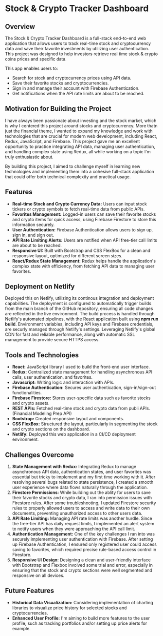 # Stock & Crypto Tracker Dashboard

## Overview
The Stock & Crypto Tracker Dashboard is a full-stack end-to-end web application that allows users to track real-time stock and cryptocurrency data and save their favorite investments by utilizing user authentication. This project was designed to help investors retrieve real time stock & crypto coins prices and specific data.

This app enables users to:
* Search for stock and cryptocurrency prices using API data.
* Save their favorite stocks and cryptocurrencies.
* Sign in and manage their account with Firebase Authentication.
* Get notifications when the API rate limits are about to be reached.

## Motivation for Building the Project
I have always been passionate about investing and the stock market, which is why I centered this project around stocks and cryptocurrency. More thatn just the financial theme, I wanted to expand my knowledge and work with technologies that are crucial for modern web development, including React, Redux, JavaScript, and Firebase. This project gave me an excellent opportunity to practice integrating API data, managing user authentication, and handling complex state using Redux, all while working on a topic I'm truly enthusiastic about.

By building this project, I aimed to challenge myself in learning new technologies and implementing them into a cohesive full-stack application that could offer both technical complexity and practical usage.

## Features
* **Real-time Stock and Crypto Currency Data:** Users can input stock tickers or crypto symbols to fetch real-time data from public APIs.
* **Favorites Management:** Logged-in users can save their favorite stocks and crypto items for quick access, using Firebase Firestore to store this information securely.
* **User Authentication:** Firebase Authentication allows users to sign up, sign in, and sign out.
* **API Rate Limiting Alerts:** Users are notified when API free-tier call limits are about to be reached.
* **Responsive UI:** Built with Bootstrap and CSS FlexBox for a clean and responsive layout, optimized for different screen sizes.
* **React/Redux State Management:** Redux helps handle the application's complex state with efficiency, from fetching API data to managing user favorites.

## Deployment on Netlify
Deployed this on Netlify, utilizing its continous integration and deployment capabilities. The deployment is configured to automatically trigger builds from the main branch of the GitHub repository, ensuring all code changes are reflected in the live environment. The build process is handled through Netlify's automated pipelines, with the React application built using **npm run build**. Environment variables, including API keys and Firebase credentials, are securly managed through Netlify's settings. Leveraging Netlify's global CDN for fast and reliable performance, along with automatic SSL management to provide secure HTTPS access.

## Tools and Technologies
* **React:** JavaScript library I used to build the front-end user interface.
* **Redux:** Centralized state management for handling asynchronous API calls, user authentication, and favorites.
* **Javascript:** Writing logic and interaction with APIs.
* **Firebase Authentication:** Secures user authentication, sign-in/sign-out functionalities.
* **Firebase Firestore:** Stores user-specific data such as favorite stocks and crypto assets.
* **REST APIs:** Fetched real-time stock and crypto data from publi APIs. (Financial Modeling Prep API)
* **Bootstrap:** Created responsive layout and components.
* **CSS FlexBox:** Structured the layout, particularly in segmenting the stock and crypto sections on the dashboard.
* **Netlify:** Deployed this web application in a CI/CD deployment environment.

## Challenges Overcome
1. **State Management with Redux:** Integrating Redux to manage asynchronous API data, authentication states, and user favorites was essential but tricky to implement and my first time working with it. After resolving several bugs related to state persistence, I created a smooth user experience where data flows naturally through the application.
2. **Firestore Permissions:** While building out the ablity for users to save their favorite stocks and crypto data, I ran into permission issues with Firestore rules. After some troubleshooting, I updated Firestore security rules to properly allowed users to access and write data to their own documents, preventing unauthorized access to other users data.
3. **API Rate Limiting:** Managing API rate limits was another hurdle. Since the free-tier API has daily request limits, I implemented an alert system to notify users when they were approaching the API call limit.
4. **Authentication Management:** One of the key challenges I ran into was securely implementing user authentication with Firebase. After setting up Firebase Authentication, I ensured only registered user could access saving to favorites, which required precise rule-based access control in Firestore.
5. **Responsive UI Design:** Designing a clean and user-friendly interface with Bootstrap and Flexbox involved some trial and error, especially in ensuring that the stock and crypto sections were well segmented and responsive on all devices.

## Future Features

* **Historical Data Visualization:** Considering implementation of charting libraries to visualize price history for selected stocks and cryptocurrencies.
* **Enhanced User Profile:** I'm aiming to build more features to the user profile, such as tracking portfolios and/or setting up price alerts for example.